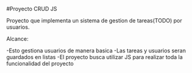 #Proyecto CRUD JS

Proyecto que implementa un sistema de gestion de tareas(TODO)
por usuarios.

Alcance:

-Esto gestiona usuarios de manera basica
-Las tareas y usuarios seran guardados en listas
-El proyecto busca utilizar JS para realizar toda la funcionalidad
del proyecto